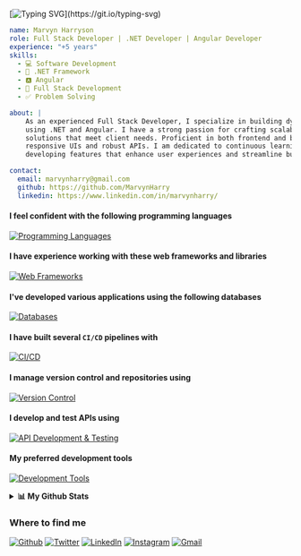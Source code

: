 [![Typing SVG](https://readme-typing-svg.demolab.com?font=Fira+Code&size=24&pause=1000&width=435&lines=Hi+there%2C+I'm+Marvyn+Harryson!+%F0%9F%91%8B;Welcome+to+my+profile!)](https://git.io/typing-svg)
```yaml
name: Marvyn Harryson
role: Full Stack Developer | .NET Developer | Angular Developer
experience: "+5 years"
skills:
  - 💻 Software Development
  - 🔷 .NET Framework
  - 🅰️ Angular
  - 🔄 Full Stack Development
  - ✅ Problem Solving

about: |
    As an experienced Full Stack Developer, I specialize in building dynamic, user-centric applications
    using .NET and Angular. I have a strong passion for crafting scalable, maintainable, and efficient
    solutions that meet client needs. Proficient in both frontend and backend development, I build 
    responsive UIs and robust APIs. I am dedicated to continuous learning and thrive on 
    developing features that enhance user experiences and streamline business processes.

contact:
  email: marvynharry@gmail.com
  github: https://github.com/MarvynHarry
  linkedin: https://www.linkedin.com/in/marvynharry/
```

#### I feel confident with the following programming languages
[![Programming Languages](https://skillicons.dev/icons?i=cs,ts,js)](https://skillicons.dev)

#### I have experience working with these web frameworks and libraries
[![Web Frameworks](https://skillicons.dev/icons?i=angular,dotnet,bootstrap,html,css,tailwind,wasm)](https://skillicons.dev)

#### I've developed various applications using the following databases
[![Databases](https://skillicons.dev/icons?i=mysql,sqlite)](https://skillicons.dev)

#### I have built several `CI/CD` pipelines with
[![CI/CD](https://skillicons.dev/icons?i=githubactions,azure,aws,docker,kubernetes)](https://skillicons.dev)

#### I manage version control and repositories using
[![Version Control](https://skillicons.dev/icons?i=git,github,gitlab)](https://skillicons.dev)

#### I develop and test APIs using
[![API Development & Testing](https://skillicons.dev/icons?i=postman)](https://skillicons.dev)

#### My preferred development tools
[![Development Tools](https://skillicons.dev/icons?i=visualstudio,vscode)](https://skillicons.dev)

<details> 
  <summary><b>📊 My Github Stats</b></summary>
  <br/>
  <p align="center">
  &nbsp;
	<img src="https://github-readme-stats.vercel.app/api/top-langs?username=MarvynHarry&show_icons=true&locale=en&layout=compact&theme=tokyonight" alt="nneji123" height="192px"/>
  <br/>
	<a href="https://git.io/streak-stats">
	  <img src="https://streak-stats.demolab.com/?user=MarvynHarry&theme=tokyonight" alt="GitHub Streak" />
	</a>
  </p>
</details>

### Where to find me
<p>
  <a href="https://github.com/MarvynHarry" target="_blank"><img alt="Github" src="https://img.shields.io/badge/GitHub-%2312100E.svg?&style=for-the-badge&logo=Github&logoColor=white" /></a>
  <a href="https://twitter.com/_Harrys01" target="_blank"><img alt="Twitter" src="https://img.shields.io/badge/twitter-%231DA1F2.svg?&style=for-the-badge&logo=twitter&logoColor=white" /></a>
  <a href="https://www.linkedin.com/in/MarvynHarry" target="_blank"><img alt="LinkedIn" src="https://img.shields.io/badge/linkedin-%230077B5.svg?&style=for-the-badge&logo=linkedin&logoColor=white" /></a>
  <a href="https://instagram.com/_Harrys01" target="_blank"><img alt="Instagram" src="https://img.shields.io/badge/Instagram-%23E4405F.svg?&style=for-the-badge&logo=instagram&logoColor=white" /></a>
  <a href="mailto:marvynharry@gmail.com" target="_blank"><img alt="Gmail" src="https://img.shields.io/badge/Gmail-D14836?style=for-the-badge&logo=gmail&logoColor=white" /></a>
</p>

<!---
MarvynHarry/MarvynHarry is a ✨ special ✨ repository because its `README.md` (this file) appears on your GitHub profile.
You can click the Preview link to take a look at your changes.
--->
